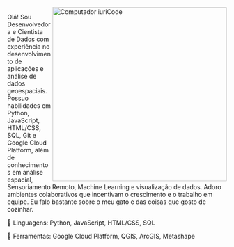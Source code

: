 <img src="https://raw.githubusercontent.com/MicaelliMedeiros/micaellimedeiros/master/image/computer-illustration.png" min-width="400px" max-width="400px" width="400px" align="right" alt="Computador iuriCode">

<p align="left"> 

Olá! Sou Desenvolvedora e Cientista de Dados com experiência no desenvolvimento de aplicações e análise de dados geoespaciais. 
Possuo habilidades em Python, JavaScript, HTML/CSS, SQL, Git e Google Cloud Platform, além de conhecimentos em análise espacial, 
Sensoriamento Remoto, Machine Learning e visualização de dados. Adoro ambientes colaborativos que incentivam o crescimento e o trabalho em equipe.
Eu falo bastante sobre o meu gato e das coisas que gosto de cozinhar.

</p>

<p align="left">
  🦄 Linguagens: Python, JavaScript, HTML/CSS, SQL
</p>

<p align="left">
  💼 Ferramentas: Google Cloud Platform, QGIS, ArcGIS, Metashape
</p>



